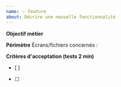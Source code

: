 ```yaml
---
name: ✨ Feature
about: Décrire une nouvelle fonctionnalité
---
```

**Objectif métier**

**Périmètre**
Écrans/fichiers concernés :

**Critères d'acceptation (tests 2 min)**
- [ ]
- [ ]
